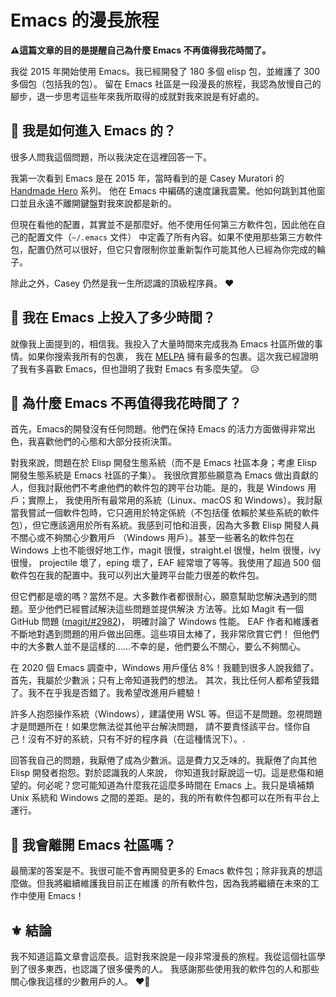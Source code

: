 # Emacs 的漫長旅程


**⚠️這篇文章的目的是提醒自己為什麼 Emacs 不再值得我花時間了。**

我從 2015 年開始使用 Emacs。我已經開發了 180 多個 elisp 包，並維護了 300 多個包（包括我的包）。
留在 Emacs 社區是一段漫長的旅程，我認為放慢自己的腳步，退一步思考這些年來我所取得的成就對我來說是有好處的。

<!-- more -->

## 💫 我是如何進入 Emacs 的？

很多人問我這個問題，所以我決定在這裡回答一下。

我第一次看到 Emacs 是在 2015 年，當時看到的是 Casey Muratori 的 [Handmade Hero][] 系列。
他在 Emacs 中編碼的速度讓我震驚。他如何跳到其他窗口並且永遠不離開鍵盤對我來說都是新的。

但現在看他的配置，其實並不是那麼好。他不使用任何第三方軟件包，因此他在自己的配置文件（`~/.emacs` 文件）
中定義了所有內容。如果不使用那些第三方軟件包，配置仍然可以很好，但它只會限制你並重新製作可能其他人已經為你完成的輪子。

除此之外，Casey 仍然是我一生所認識的頂級程序員。 ❤️

## 💫 我在 Emacs 上投入了多少時間？

就像我上面提到的，相信我。我投入了大量時間來完成我為 Emacs 社區所做的事情。如果你搜索我所有的包裹，
我在 [MELPA][] 擁有最多的包裹。這次我已經證明了我有多喜歡 Emacs，但也證明了我對 Emacs 有多麼失望。 😥

## 💫 為什麼 Emacs 不再值得我花時間了？

首先，Emacs的開發沒有任何問題。他們在保持 Emacs 的活力方面做得非常出色，我喜歡他們的心態和大部分技術決策。

對我來說，問題在於 Elisp 開發生態系統（而不是 Emacs 社區本身；考慮 Elisp 開發生態系統是 Emacs 社區的子集）。
我很欣賞那些願意為 Emacs 做出貢獻的人，但我討厭他們不考慮他們的軟件包的跨平台功能。是的，我是 Windows 用戶；實際上，
我使用所有最常用的系統（Linux、macOS 和 Windows）。我討厭當我嘗試一個軟件包時，它只適用於特定係統（不包括僅
依賴於某些系統的軟件包），但它應該適用於所有系統。我感到可怕和沮喪，因為大多數 Elisp 開發人員不關心或不夠關心少數用戶
（Windows 用戶）。甚至一些著名的軟件包在 Windows 上也不能很好地工作，magit 很慢，straight.el 很慢，helm 很慢，ivy 很慢，
projectile 壞了，eping 壞了，EAF 經常壞了等等。我使用了超過 500 個軟件包在我的配置中。我可以列出大量跨平台能力很差的軟件包。

但它們都是壞的嗎？當然不是。大多數作者都很耐心，願意幫助您解決遇到的問題。至少他們已經嘗試解決這些問題並提供解決
方法等。比如 Magit 有一個 GitHub 問題 ([magit/#2982](https://github.com/magit/magit/issues/2982))，
明確討論了 Windows 性能。 EAF 作者和維護者不斷地對遇到問題的用戶做出回應。這些項目太棒了，我非常欣賞它們！
但他們中的大多數人並不是這樣的……不幸的是，他們要么不關心，要么不夠關心。

在 2020 個 Emacs 調查中，Windows 用戶僅佔 8%！我聽到很多人說我錯了。首先，我屬於少數派；只有上帝知道我們的想法。
其次，我比任何人都希望我錯了。我不在乎我是否錯了。我希望改進用戶體驗！

許多人抱怨操作系統（Windows），建議使用 WSL 等。但這不是問題。忽視問題才是問題所在！如果您無法從其他平台解決問題，
請不要責怪該平台。怪你自己！沒有不好的系統，只有不好的程序員（在這種情況下）。.

回答我自己的問題，我厭倦了成為少數派。這是費力又乏味的。我厭倦了向其他 Elisp 開發者抱怨。對於認識我的人來說，
你知道我討厭說這一切。這是悲傷和絕望的。何必呢？您可能知道為什麼我花這麼多時間在 Emacs 上。我只是填補類 Unix 
系統和 Windows 之間的差距。是的，我的所有軟件包都可以在所有平台上運行。

## 💫 我會離開 Emacs 社區嗎？

最簡潔的答案是不。我很可能不會再開發更多的 Emacs 軟件包；除非我真的想這麼做。但我將繼續維護我目前正在維護
的所有軟件包，因為我將繼續在未來的工作中使用 Emacs！

## ⚜️ 結論

我不知道這篇文章會這麼長。這對我來說是一段非常漫長的旅程。我從這個社區學到了很多東西，也認識了很多優秀的人。
我感謝那些使用我的軟件包的人和那些關心像我這樣的少數用戶的人。 ❤️🙏


[Handmade Hero]: https://handmadehero.org/
[MELPA]: https://melpa.org/#/

